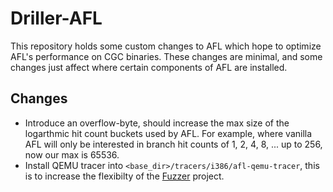 # Driller-AFL

This repository holds some custom changes to AFL which hope to optimize AFL's performance on CGC binaries.
These changes are minimal, and some changes just affect where certain components of AFL are installed.

## Changes
* Introduce an overflow-byte, should increase the max size of the logarthmic hit count buckets used by AFL. For example, where vanilla AFL will only be interested in branch hit counts of 1, 2, 4, 8, ... up to 256, now our max is 65536.
* Install QEMU tracer into `<base_dir>/tracers/i386/afl-qemu-tracer`, this is to increase the flexibilty of the [Fuzzer](https://git.seclab.cs.ucsb.edu/cgc/fuzzer) project.
